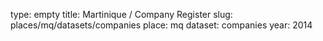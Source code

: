 type: empty
title: Martinique / Company Register
slug: places/mq/datasets/companies
place: mq
dataset: companies
year: 2014
